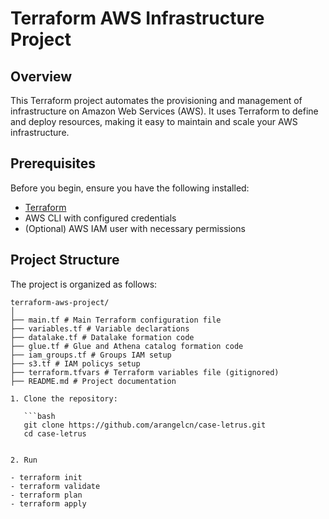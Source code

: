 # Terraform AWS Infrastructure Project

## Overview

This Terraform project automates the provisioning and management of infrastructure on Amazon Web Services (AWS). It uses Terraform to define and deploy resources, making it easy to maintain and scale your AWS infrastructure.

## Prerequisites

Before you begin, ensure you have the following installed:

- [Terraform](https://www.terraform.io/downloads.html)
- AWS CLI with configured credentials
- (Optional) AWS IAM user with necessary permissions

## Project Structure

The project is organized as follows:

```plaintext
terraform-aws-project/
│
├── main.tf # Main Terraform configuration file
├── variables.tf # Variable declarations
├── datalake.tf # Datalake formation code
├── glue.tf # Glue and Athena catalog formation code
├── iam_groups.tf # Groups IAM setup
├── s3.tf # IAM policys setup
├── terraform.tfvars # Terraform variables file (gitignored)
├── README.md # Project documentation

1. Clone the repository:

   ```bash
   git clone https://github.com/arangelcn/case-letrus.git
   cd case-letrus


2. Run

- terraform init
- terraform validate
- terraform plan
- terraform apply